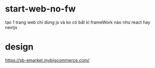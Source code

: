 # start-web-no-fw
tạo 1 trang web chỉ dùng js và ko có bất kì frameWork nào như react hay nextjs


# design
https://sb-emarket.mybigcommerce.com/

